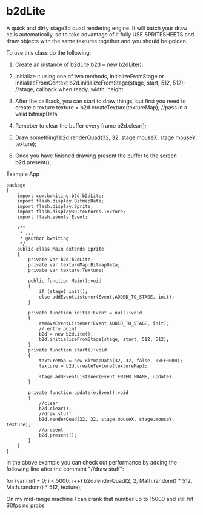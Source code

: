 b2dLite
=======

A quick and dirty stage3d quad rendering engine. It will batch your draw calls automatically, so to take advantage of it fully USE SPRITESHEETS and draw objects with the same textures together and you should be golden.



To use this class do the following:

1. Create an instance of b2dLite
	b2d = new b2dLite();


2. Initialize it using one of two methods, initializeFromStage or initializeFromContext
	b2d.initializeFromStage(stage, start, 512, 512);		//stage, callback when ready, width, height


3. After the callback, you can start to draw things, but first you need to create a texture
	texture = b2d.createTexture(textureMap);		//pass in a valid bitmapData


4. Remeber to clear the buffer every frame
	b2d.clear();


5. Draw something!
	b2d.renderQuad(32, 32, stage.mouseX, stage.mouseY, texture);


6. Once you have finished drawing present the buffer to the screen
	b2d.present();



Example App

```actionscript3
package
{
	import com.bwhiting.b2d.b2dLite;
	import flash.display.BitmapData;
	import flash.display.Sprite;
	import flash.display3D.textures.Texture;
	import flash.events.Event;
	
	/**
	 * ...
	 * @author bwhiting
	 */
	public class Main extends Sprite 
	{
		private var b2d:b2dLite;
		private var textureMap:BitmapData;
		private var texture:Texture;
		
		public function Main():void 
		{
			if (stage) init();
			else addEventListener(Event.ADDED_TO_STAGE, init);
		}
		
		private function init(e:Event = null):void 
		{
			removeEventListener(Event.ADDED_TO_STAGE, init);
			// entry point			
			b2d = new b2dLite();
			b2d.initializeFromStage(stage, start, 512, 512);
		}
		private function start():void 
		{
			textureMap = new BitmapData(32, 32, false, 0xFF0000);
			texture = b2d.createTexture(textureMap);
			
			stage.addEventListener(Event.ENTER_FRAME, update);
		}
		
		private function update(e:Event):void 
		{
			//clear
			b2d.clear();
			//draw stuff
			b2d.renderQuad(32, 32, stage.mouseX, stage.mouseY, texture);
			//present
			b2d.present();
		}		
	}	
}
```

In the above example you can check out performance by adding the following line after the comment "//draw stuff":


for (var i:int = 0; i < 5000; i++)	b2d.renderQuad(2, 2, Math.random() * 512, Math.random() * 512, texture);


On my mid-range machine I can crank that number up to 15000 and still hit 60fps no probs
